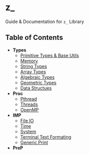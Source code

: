 # z_

Guide & Documentation for `z_` Library

## Table of Contents

- **Types**
    - [Primitive Types & Base Utils](./types/base/base.md)
    - [Memory]()
    - [String Types]()
    - [Array Types](./types/arr/index.md)
    - [Algebraic Types](./types/alg/alg.md)
    - [Geometric Types]()
    - [Data Structues]()
- **Proc**
    - [Pthread]()
    - [Threads]()
    - [OpenMP]()
- **IMP**
    - [File IO]()
    - [Time]()
    - [System]()
    - [Terminal Text Formating]()
    - [Generic Print]()
- **PreP**

